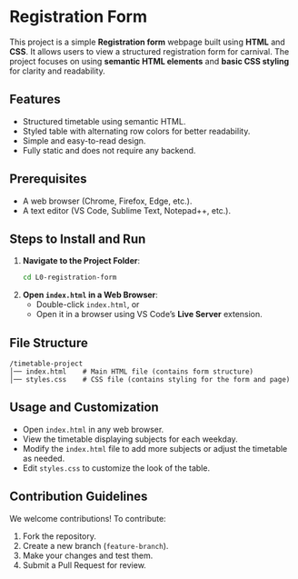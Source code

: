 # Registration Form 

This project is a simple **Registration form** webpage built using **HTML** and **CSS**. It allows users to view a structured registration form for carnival. The project focuses on using **semantic HTML elements** and **basic CSS styling** for clarity and readability.

## Features
- Structured timetable using semantic HTML.
- Styled table with alternating row colors for better readability.
- Simple and easy-to-read design.
- Fully static and does not require any backend.

## Prerequisites
- A web browser (Chrome, Firefox, Edge, etc.).
- A text editor (VS Code, Sublime Text, Notepad++, etc.).

## Steps to Install and Run
1. **Navigate to the Project Folder**:
   ```sh
   cd L0-registration-form
   ```
2. **Open `index.html` in a Web Browser**:
   - Double-click `index.html`, or
   - Open it in a browser using VS Code’s **Live Server** extension.

## File Structure
```
/timetable-project
│── index.html    # Main HTML file (contains form structure)
│── styles.css    # CSS file (contains styling for the form and page)
```

## Usage and Customization
- Open `index.html` in any web browser.
- View the timetable displaying subjects for each weekday.
- Modify the `index.html` file to add more subjects or adjust the timetable as needed.
- Edit `styles.css` to customize the look of the table.

## Contribution Guidelines
We welcome contributions! To contribute:
1. Fork the repository.
2. Create a new branch (`feature-branch`).
3. Make your changes and test them.
4. Submit a Pull Request for review.
